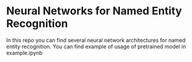 # Neural Networks for Named Entity Recognition

In this repo you can find several neural network architectures for named entity recognition. You can find example of
usage of pretrained model in example.ipynb